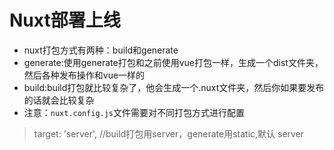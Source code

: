 # Nuxt部署上线

- nuxt打包方式有两种：build和generate
- generate:使用generate打包和之前使用vue打包一样，生成一个dist文件夹，然后各种发布操作和vue一样的
- build:build打包就比较复杂了，他会生成一个.nuxt文件夹，然后你如果要发布的话就会比较复杂
- 注意：`nuxt.config.js`文件需要对不同打包方式进行配置

> target: 'server', //build打包用server，generate用static,默认 server